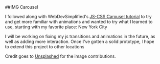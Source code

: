 ##IMG Carousel

I followed along with WebDevSimplified's [JS-CSS Carousel tutorial](https://github.com/WebDevSimplified/js-css-carousel) to try and get more familiar with animations and wanted to try what I learned to use, starting with my favorite place: New York City

I will be working on fixing my js transitions and animations in the future, as well as adding more interaction. Once I've gotten a solid prototype, I hope to extend this project to other locations 

Credit goes to [Unsplashed](https://unsplash.com/) for the image contributions.
